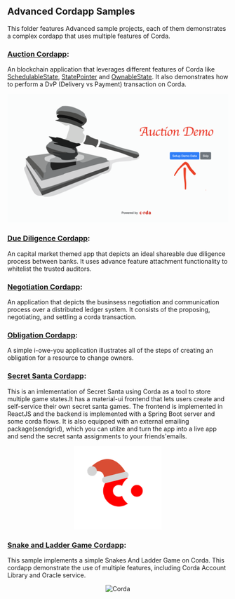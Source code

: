 ## Advanced Cordapp Samples 

This folder features Advanced sample projects, each of them demonstrates a complex cordapp that uses multiple features of Corda.

### [Auction Cordapp](./auction-cordapp):
An blockchain application that leverages different features of Corda like [SchedulableState](https://docs.corda.net/docs/corda-os/event-scheduling.html#how-to-implement-scheduled-events), [StatePointer](https://docs.corda.net/docs/corda-os/api-states.html#state-pointers)
and [OwnableState](https://docs.corda.net/docs/corda-os/api-states.html#ownablestate). It also demonstrates how to perform a DvP (Delivery vs Payment) transaction on Corda.  
<p align="center">
  <img src="./auction-cordapp/snaps/setup.png" alt="Corda" width="600">
</p>

### [Due Diligence Cordapp](./duediligence-cordapp):
An capital market themed app that depicts an ideal shareable due diligence process between banks. It uses advance feature attachment functionality to whitelist the trusted auditors. 


### [Negotiation Cordapp](./negotiation-cordapp):
An application that depicts the businsess negotiation and communication process over a distributed ledger system.
It consists of the proposing, negotiating, and settling a corda transaction.  

### [Obligation Cordapp](./obligation-cordapp):
A simple i-owe-you application illustrates all of the steps of creating an obligation for a resource to change owners.  

### [Secret Santa Cordapp](./secretsanta-cordapp):
This is an imlementation of Secret Santa using Corda as a tool to store multiple game states.It has a material-ui frontend that lets users create and self-service their own secret santa games. The frontend is implemented in ReactJS and the backend is implemented with a Spring Boot server and some corda flows. It is also equipped with an external emailing package(sendgrid), which you can utilze and turn the app into a live app and send the secret santa assignments to your friends'emails.
<p align="center">
  <img src="./secretsanta-cordapp/clients/src/main/webapp/src/Components/img/secret_corda.png" alt="Corda" width="200">
</p>

### [Snake and Ladder Game Cordapp](./snakesandladders-cordapp):
This sample implements a simple Snakes And Ladder Game on Corda. This cordapp demonstrate the use of multiple features, including Corda Account Library and Oracle service.
<p align="center">
  <img src="./snakesandladders-cordapp/snaps/game.png" alt="Corda" width="500">
</p>

